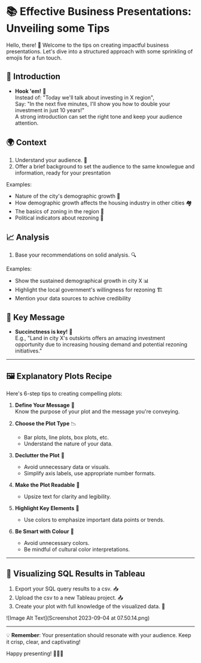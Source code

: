 # 📚 Effective Business Presentations: Unveiling some Tips 

Hello, there! 👋 Welcome to the tips on creating impactful business presentations. 
Let's dive into a structured approach with some sprinkling of emojis for a fun touch.

## 🚀 Introduction

- **Hook 'em!** 🎣  
  Instead of: "Today we'll talk about investing in X region",  
  Say: "In the next five minutes, I'll show you how to double your investment in just 10 years!"  
  A strong introduction can set the right tone and keep your audience attention. 

## 🌍 Context

1. Understand your audience. 🧠  
2. Offer a brief background to set the audience to the same knowlegue 
and information, ready for your presntation 

Examples:

   - Nature of the city's demographic growth 🌆
   - How demographic growth affects the housing industry in other cities 🏘️
   - The basics of zoning in the region 📜
   - Political indicators about rezoning 🚩

## 📈 Analysis

1. Base your recommendations on solid analysis. 🔍  

Examples:
   - Show the sustained demographical growth in city X 📊
   - Highlight the local government's willingness for rezoning 🏗️
   - Mention your data sources to achive credibility  

## 🎯 Key Message

- **Succinctness is key!** 🔑  
  E.g., "Land in city X's outskirts offers an amazing investment opportunity 
         due to increasing housing demand and potential rezoning initiatives."

---

## 🖼️ Explanatory Plots Recipe 

Here's 6-step tips to creating compelling plots:

1. **Define Your Message** 📝  
   Know the purpose of your plot and the message you're conveying.
   
2. **Choose the Plot Type** 📉  
   - Bar plots, line plots, box plots, etc.  
   - Understand the nature of your data.
     
3. **Declutter the Plot** 🧹  
   - Avoid unnecessary data or visuals.
   - Simplify axis labels, use appropriate number formats.

4. **Make the Plot Readable** 👀  
   - Upsize text for clarity and legibility.

5. **Highlight Key Elements** 🌟  
   - Use colors to emphasize important data points or trends.

6. **Be Smart with Colour** 🎨  
   - Avoid unnecessary colors.  
   - Be mindful of cultural color interpretations.

---

## 🏅 Visualizing SQL Results in Tableau

1. Export your SQL query results to a csv. 📥
2. Upload the csv to a new Tableau project. 📤
3. Create your plot with full knowledge of the visualized data. 🎨

![Image Alt Text](Screenshot 2023-09-04 at 07.50.14.png)

---

💡 **Remember**: Your presentation should resonate with your audience. 
                 Keep it crisp, clear, and captivating!

Happy presenting! 🎉🎈🎊
